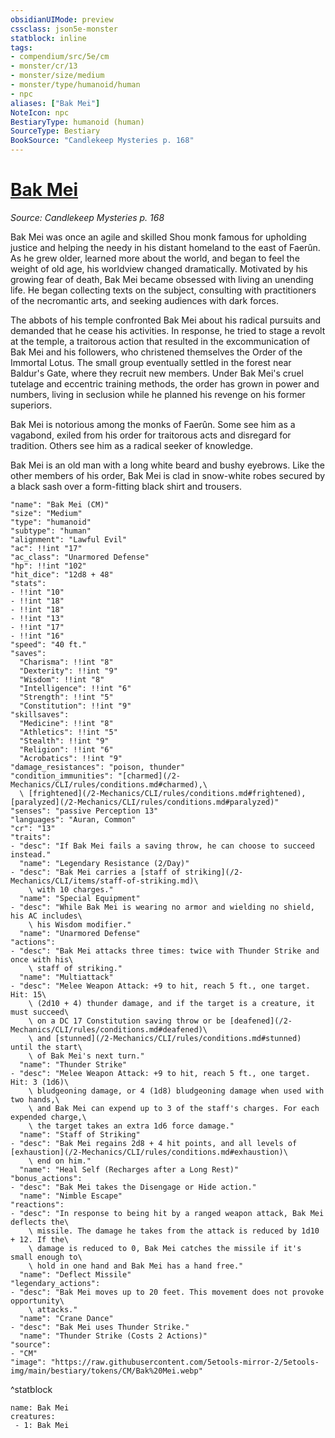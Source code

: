 ```yaml
---
obsidianUIMode: preview
cssclass: json5e-monster
statblock: inline
tags:
- compendium/src/5e/cm
- monster/cr/13
- monster/size/medium
- monster/type/humanoid/human
- npc
aliases: ["Bak Mei"]
NoteIcon: npc
BestiaryType: humanoid (human)
SourceType: Bestiary
BookSource: "Candlekeep Mysteries p. 168"
---
```

# [Bak Mei](2-Mechanics/CLI/bestiary/npc/bak-mei-cm.md)
*Source: Candlekeep Mysteries p. 168*  

Bak Mei was once an agile and skilled Shou monk famous for upholding justice and helping the needy in his distant homeland to the east of Faerûn. As he grew older, learned more about the world, and began to feel the weight of old age, his worldview changed dramatically. Motivated by his growing fear of death, Bak Mei became obsessed with living an unending life. He began collecting texts on the subject, consulting with practitioners of the necromantic arts, and seeking audiences with dark forces.

The abbots of his temple confronted Bak Mei about his radical pursuits and demanded that he cease his activities. In response, he tried to stage a revolt at the temple, a traitorous action that resulted in the excommunication of Bak Mei and his followers, who christened themselves the Order of the Immortal Lotus. The small group eventually settled in the forest near Baldur's Gate, where they recruit new members. Under Bak Mei's cruel tutelage and eccentric training methods, the order has grown in power and numbers, living in seclusion while he planned his revenge on his former superiors.

Bak Mei is notorious among the monks of Faerûn. Some see him as a vagabond, exiled from his order for traitorous acts and disregard for tradition. Others see him as a radical seeker of knowledge.

Bak Mei is an old man with a long white beard and bushy eyebrows. Like the other members of his order, Bak Mei is clad in snow-white robes secured by a black sash over a form-fitting black shirt and trousers.

```statblock
"name": "Bak Mei (CM)"
"size": "Medium"
"type": "humanoid"
"subtype": "human"
"alignment": "Lawful Evil"
"ac": !!int "17"
"ac_class": "Unarmored Defense"
"hp": !!int "102"
"hit_dice": "12d8 + 48"
"stats":
- !!int "10"
- !!int "18"
- !!int "18"
- !!int "13"
- !!int "17"
- !!int "16"
"speed": "40 ft."
"saves":
  "Charisma": !!int "8"
  "Dexterity": !!int "9"
  "Wisdom": !!int "8"
  "Intelligence": !!int "6"
  "Strength": !!int "5"
  "Constitution": !!int "9"
"skillsaves":
  "Medicine": !!int "8"
  "Athletics": !!int "5"
  "Stealth": !!int "9"
  "Religion": !!int "6"
  "Acrobatics": !!int "9"
"damage_resistances": "poison, thunder"
"condition_immunities": "[charmed](/2-Mechanics/CLI/rules/conditions.md#charmed),\
  \ [frightened](/2-Mechanics/CLI/rules/conditions.md#frightened), [paralyzed](/2-Mechanics/CLI/rules/conditions.md#paralyzed)"
"senses": "passive Perception 13"
"languages": "Auran, Common"
"cr": "13"
"traits":
- "desc": "If Bak Mei fails a saving throw, he can choose to succeed instead."
  "name": "Legendary Resistance (2/Day)"
- "desc": "Bak Mei carries a [staff of striking](/2-Mechanics/CLI/items/staff-of-striking.md)\
    \ with 10 charges."
  "name": "Special Equipment"
- "desc": "While Bak Mei is wearing no armor and wielding no shield, his AC includes\
    \ his Wisdom modifier."
  "name": "Unarmored Defense"
"actions":
- "desc": "Bak Mei attacks three times: twice with Thunder Strike and once with his\
    \ staff of striking."
  "name": "Multiattack"
- "desc": "Melee Weapon Attack: +9 to hit, reach 5 ft., one target. Hit: 15\
    \ (2d10 + 4) thunder damage, and if the target is a creature, it must succeed\
    \ on a DC 17 Constitution saving throw or be [deafened](/2-Mechanics/CLI/rules/conditions.md#deafened)\
    \ and [stunned](/2-Mechanics/CLI/rules/conditions.md#stunned) until the start\
    \ of Bak Mei's next turn."
  "name": "Thunder Strike"
- "desc": "Melee Weapon Attack: +9 to hit, reach 5 ft., one target. Hit: 3 (1d6)\
    \ bludgeoning damage, or 4 (1d8) bludgeoning damage when used with two hands,\
    \ and Bak Mei can expend up to 3 of the staff's charges. For each expended charge,\
    \ the target takes an extra 1d6 force damage."
  "name": "Staff of Striking"
- "desc": "Bak Mei regains 2d8 + 4 hit points, and all levels of [exhaustion](/2-Mechanics/CLI/rules/conditions.md#exhaustion)\
    \ end on him."
  "name": "Heal Self (Recharges after a Long Rest)"
"bonus_actions":
- "desc": "Bak Mei takes the Disengage or Hide action."
  "name": "Nimble Escape"
"reactions":
- "desc": "In response to being hit by a ranged weapon attack, Bak Mei deflects the\
    \ missile. The damage he takes from the attack is reduced by 1d10 + 12. If the\
    \ damage is reduced to 0, Bak Mei catches the missile if it's small enough to\
    \ hold in one hand and Bak Mei has a hand free."
  "name": "Deflect Missile"
"legendary_actions":
- "desc": "Bak Mei moves up to 20 feet. This movement does not provoke opportunity\
    \ attacks."
  "name": "Crane Dance"
- "desc": "Bak Mei uses Thunder Strike."
  "name": "Thunder Strike (Costs 2 Actions)"
"source":
- "CM"
"image": "https://raw.githubusercontent.com/5etools-mirror-2/5etools-img/main/bestiary/tokens/CM/Bak%20Mei.webp"
```
^statblock

```encounter-table
name: Bak Mei
creatures:
 - 1: Bak Mei
```